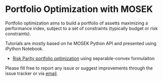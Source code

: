 # Portfolio Optimization with MOSEK

Portfolio optimization aims to build a portfolio of assetts maximizing a performance index, subject to a set of constraints (typically budget or risk constraints).

Tutorials are mostly based on he MOSEK Python API and presented using iPython Notebook.


* [Risk Parity portfolio optimization](https://github.com/MOSEK/Tutorials/blob/master/Portfolio/Risk%20Parity%20Portfolio%20Selection%20using%20MOSEK%20Optimizer%20API.ipynb) using separable-convex formulaiton


Please fill free to report any issue or suggest improvements through the issue tracker or via [email](support@mosek.com).
